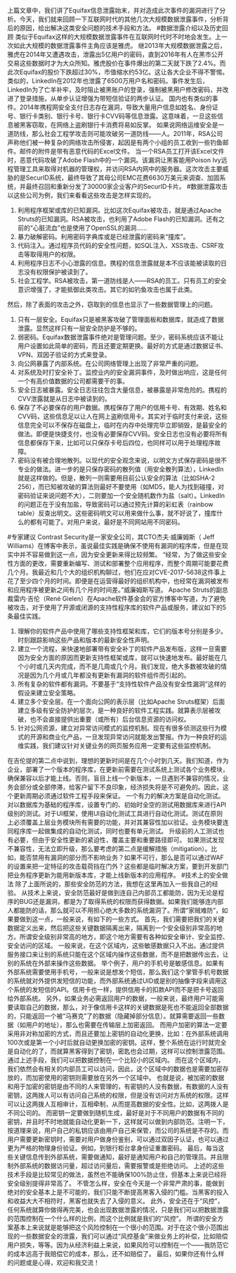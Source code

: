 上篇文章中，我们讲了Equifax信息泄露始末，并对造成此次事件的漏洞进行了分析。今天，我们就来回顾一下互联网时代的其他几次大规模数据泄露事件，分析背后的原因，给出解决这类安全问题的技术手段和方法。
#数据泄露介绍以及历史回顾
类似于Equifax这样的大规模数据泄露事件在互联网时代时不时地会发生。上一次如此大规模的数据泄露事件主角应该是雅虎。
继2013年大规模数据泄露之后，雅虎在2014年又遭遇攻击，泄露出5亿用户的密码，直到2016年有人在黑市公开交易这些数据时才为大众所知。雅虎股价在事件爆出的第二天就下跌了2.4%。而此次Equifax的股价下跌超过30%，市值缩水约53亿。这让各大企业不得不警惕。
类似的，LinkedIn在2012年也泄露了6500万用户名和密码。事件发生后，LinkedIn为了亡羊补牢，及时阻止被黑账户的登录，强制被黑用户修改密码，并改进了登录措施，从单步认证增强为带短信验证的两步认证。
国内也有类似的事件。2014年携程网安全支付日志存在漏洞，导致大量用户信息如姓名、身份证号、银行卡类别、银行卡号、银行卡CVV码等信息泄露。这意味着，一旦这些信息被黑客窃取，在网络上盗刷银行卡消费将易如反掌。
如果说网络运维安全是一道防线，那么社会工程学攻击则可能攻破另一道防线——人。2011年，RSA公司声称他们被一种复杂的网络攻击所侵害，起因是有两个小组的员工收到一些钓鱼邮件。邮件的附件是带有恶意代码的Excel文件。
当一个RSA员工打开该Excel文件时，恶意代码攻破了Adobe Flash中的一个漏洞。该漏洞让黑客能用Poison Ivy远程管理工具来取得对机器的管理权，并访问RSA内网中的服务器。这次攻击主要威胁的是SecurID系统，最终导致了其母公司EMC花费6630万美元来调查、加固系统，并最终召回和重新分发了30000家企业客户的SecurID卡片。
#数据泄露攻击
以这些公司为例，我们来看看这些攻击是怎样实现的。
<!-- [[[read_end]]] -->

1. 利用程序框架或库的已知漏洞。比如这次Equifax被攻击，就是通过Apache Struts的已知漏洞。RSA被攻击，也利用了Adobe Flash的已知漏洞。还有之前的“心脏流血”也是使用了OpenSSL的漏洞……
2. 暴力破解密码。利用密码字典库或是已经泄露的密码来“撞库”。
3. 代码注入。通过程序员代码的安全性问题，如SQL注入、XSS攻击、CSRF攻击等取得用户的权限。
4. 利用程序日志不小心泄露的信息。携程的信息泄露就是本不应该能被读取的日志没有权限保护被读到了。
5. 社会工程学。RSA被攻击，第一道防线是人——RSA的员工。只有员工的安全意识增强了，才能抵御此类攻击。其它的如钓鱼攻击也属于此类。

然后，除了表面的攻击之外，窃取到的信息也显示了一些数据管理上的问题。

1. 只有一层安全。Equifax只是被黑客攻破了管理面板和数据库，就造成了数据泄露。显然这样只有一层安全防护是不够的。
2. 弱密码。Equifax数据泄露事件绝对是管理问题。至少，密码系统应该不能让用户设置如此简单的密码，而且还要定期更换。最好的方式是通过数据证书、VPN、双因子验证的方式来登录。
3. 向公网暴露了内部系统。在公司网络管理上出现了非常严重的问题。
4. 对系统及时打安全补丁。监控业内的安全漏洞事件，及时做出响应，这是任何一个有高价值数据的公司都需要干的事。
5. 安全日志被暴露。安全日志往往包含大量信息，被暴露是非常危险的。携程的CVV泄露就是从日志中被读到的。
6. 保存了不必要保存的用户数据。携程保存了用户的信用卡号、有效期、姓名和CVV码，这些信息足以让人在网上盗刷信用卡。其实对于临时支付来说，这些信息完全可以不保存在磁盘上，临时在内存中处理完毕立即销毁，是最安全的做法。即便是快捷支付，也没有必要保存CVV码。安全日志也没有必要将所有信息都保存下来，比如可以只保存卡号后四位，也同样可以用于处理程序故障。
7. 密码没有被合理地散列。以现代的安全观念来说，以明文方式保存密码是很不专业的做法。进一步的是只保存密码的散列值（用安全散列算法），LinkedIn就是这样做的。但是，散列一则需要用目前公认安全的算法（比如SHA-2 256），而已知被攻破的算法则最好不要使用（如MD5，能人为找到碰撞，对密码验证来说问题不大），二则要加一个安全随机数作为盐（salt）。LinkedIn的问题正在于没有加盐，导致密码可以通过预先计算的彩虹表（rainbow table）反查出明文。这些密码明文可以用来做什么事，就不好说了，撞库什么的都有可能了。对用户来说，最好是不同网站用不同密码。

#专家建议
Contrast Security是一家安全公司，其CTO杰夫·威廉姆斯（ Jeff Williams）在博客中表示，虽说最佳实践是确保不使用有漏洞的程序库，但是在现实中并不容易做到这一点，因为安全更新来得比较频繁。
“经常，为了做这些安全性方面的更改，需要重新编写、测试和部署整个应用程序，而整个周期可能要花费几个月。我最近和几个大的组织机构聊过，他们在应对CVE-2017-5638这件事上花了至少四个月的时间。即便是在运营得最好的组织机构中，也经常在漏洞被发布和应用程序被更新之间有几个月的时间差。”威廉姆斯写道。
Apache Struts的副总裁雷内·吉伦（René Gielen）在Apache软件基金会的官方博客中写道，为了避免被攻击，对于使用了开源或闭源的支持性程序库的软件产品或服务，建议如下的5条最佳实践。

1. 理解你的软件产品中使用了哪些支持性框架和库，它们的版本号分别是多少。时刻跟踪影响这些产品和版本的最新安全性声明。
2. 建立一个流程，来快速地部署带有安全补丁的软件产品发布版，这样一旦需要因为安全方面的原因而更新支持性框架或库，就可以快速地发布。最好能在几个小时或几天内完成，而不是几周或几个月。我们发现，绝大多数被攻破的情况是因为几个月或几年都没有更新有漏洞的软件组件而引起的。
3. 所有复杂的软件都有漏洞。不要基于“支持性软件产品没有安全性漏洞”这样的假设来建立安全策略。
4. 建立多个安全层。在一个面向公网的表示层（比如Apache Struts框架）后面建立多级有安全防护的层次，是一种良好的软件工程实践。就算表示层被攻破，也不会直接提供出重要（或所有）后台信息资源的访问权。
5. 针对公网资源，建立对异常访问模式的监控机制。现在有很多侦测这些行为模式的开源和商业化产品，一旦发现异常访问就能发出警报。作为一种良好的运维实践，我们建议针对关键业务的网页服务应用一定要有这些监控机制。

在吉伦提的第二点中说到，理想的更新时间是在几个小时到几天。我们知道，作为企业，部署了一个版本的程序库，在更新前需要在测试系统上测试各个业务模块，确保兼容以后才能上线。否则，盲目上线一个新版本，一旦遇到不兼容的情况，业务会部分或全部停滞，给客户留下不良印象，经济损失将是不可避免的。因此，这个更新周期必须通过软件工程手段来保证。
一个有力的解决方案是自动化测试。对以数据库为基础的程序库，设置专门的、初始时全空的测试用数据库来进行API级别的测试。对于UI框架，使用UI自动化测试工具进行自动化测试。测试在原则上必须覆盖上层业务模块所有需要的功能，并对其兼容性加以验证。业务模块要连同程序库一起做集成的自动化测试，同时也要有单元测试。
升级前的人工测试也有必要，但由于安全性更新的紧迫性，覆盖主要和重要路径即可。
如果测试发现不兼容性，无法立即升级，那么要考虑的第二点是缓解措施（mitigation）。比如，能否禁用有漏洞的部分而不影响业务？如果不可行，那么是否可以通过WAF的设置来把一定特征的攻击载荷挡在门外？这些都是临时解决方案，要到开发部门把业务程序更新为能用新版本库，才能上线新版本的应用程序。
#技术上的安全做法
除了上面所说的，那些安全防范的方法，我想在这里再加入一些我自己的经验。
从技术上来说，安全防范最好是做到连自己内部员工都能防，因为无论是程序的BUG还是漏洞，都是为了取得系统的权限而获得数据。如果我们能够连内部人都能防的话，那么就可以不用担心绝大多数的系统漏洞了。所谓“家贼难防”，如果要做到这一点，一般来说，有如下的一些方式。
首先，我们需要把我们的关键数据定义出来，然后把这些关键数据隔离出来，隔离到一个安全级别非常高的地方。所谓安全级别非常高的地方，即这个地方需要有各种如安全审计、安全监控、安全访问的区域。
一般来说，在这个区域内，这些敏感数据只入不出。通过提供服务接口来让别的系统只能在这个区域内操作这些数据，而不是把数据传出去，让别的系统在外部来操作这些数据。
举个例子，用户的手机号是敏感信息。如果有外部系统需要使用手机号，一般来说是想发个短信，那么我们这个掌管手机号数据的系统就对外提供发短信的功能，而外部系统通过UID或是别的抽像字段来调用这个系统的发短信的API。信用卡也一样，提供信用卡的扣款API而不是把卡号返回给外部系统。
另外，如果业务必需返回用户的数据，一般来说，最终用户可能需要读取自己的数据，那么，对于像信用卡这样的关键数据是死也不能返回全部数据的，只能返回一个被“马赛克”了的数据（隐藏掉部分信息）。就算需要返回一些数据（如用户的地址），那么也需要在传输层上加密返回。
而用户加密的算法一定要采用非对称加密的方式，而且还要加上密钥的自动化更换，比如：在外部系统调用100次或是第一个小时后就自动更换加密的密钥。这样，整个系统在运行时就完全是自动化的了，而就算黑客得到了密钥，密匙也会过期，这样可以控制泄露范围。
通过上述手段，我们可以把数据控制在一个比较小的区域内。
而在这个区域内，我们依然会有相关的内部员工可以访问，因此，这个区域中的数据也是需要加密存放的，而加密使用的密钥则需要放在另外一个区域中。
也就是说，被加密的数据和用于加密的密钥是由不同的人来管理的，有密钥的人没有数据，有数据的人没有密钥，这两拨人可以有访问自己系统的权限，但是没有访问对方系统的权限。这样可以让这两拨人互相审计，互相牵制，从而提高数据的安全性。比如，这两拨人是不同公司的。
而密钥一定要做到随机生成，最好是对于不同用户的数据有不同的密钥，并且时不时地就能自动化更新一下，这样就可以做到内部防范。注明一下，按道理来说，用户自己的私钥应该由用户自己来保管，而公司的系统是不存的。而用户需要更新密钥时，需要对用户做身份鉴别，可以通过双因子认证，也可以通过更为严格的物理身份验证。例如，到银行柜台拿身份证重置密码。
最后，每当这些关键信息传到外部系统，需要做通知，最好是通知用户和自己的管理员。并且限制外部系统的数据访问量，超过访问量后，需要报警或是拒绝访问。
上述的这些技术手段是比较常见的做法，虽然也不能确保100%防止住，但基本上来说已经将安全级别提得非常高了。
不管怎么样，安全在今天是一个非常严肃的事，能做到绝对的安全基本上是不可能的，我们只能不断提高黑客入侵的门槛。当黑客的投入和收益大大不相符时，黑客也就失去了入侵的意义。
此外，安全还在于“风控”，任何系统就算你做得再完美，也会出现数据泄露的情况，只是我们可以把数据泄露的范围控制在一个什么样的比例，而这个比例就是我们的“风控”。
所谓的安全方案基本上来说就是能够把这个风险控制在一个很小的范围。对于在这个很小范围出现的一些数据安全的泄露，我们可以通过“风控基金”来做业务上的补偿，比如赔偿用户损失，等等。因为从经济利益上来说，如果风险可以控制在一个——我防范它的成本远高于我赔偿它的成本，那么，还不如赔偿了。
最后，如果你还有什么样的问题或是心得，欢迎和我交流！
<p></p>
